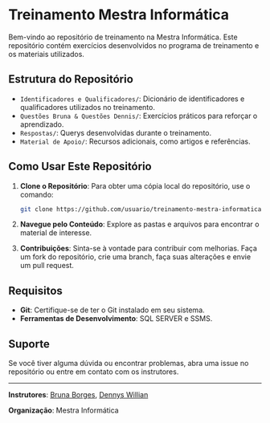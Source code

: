 # Treinamento Mestra Informática

Bem-vindo ao repositório de treinamento na Mestra Informática. Este repositório contém exercícios desenvolvidos no programa de treinamento e os materiais utilizados.

## Estrutura do Repositório

- `Identificadores e Qualificadores/`: Dicionário de identificadores e qualificadores utilizados no treinamento.
- `Questões Bruna & Questões Dennis/`: Exercícios práticos para reforçar o aprendizado.
- `Respostas/`: Querys desenvolvidas durante o treinamento.
- `Material de Apoio/`: Recursos adicionais, como artigos e referências.

## Como Usar Este Repositório

1. **Clone o Repositório**: Para obter uma cópia local do repositório, use o comando:
    ```sh
    git clone https://github.com/usuario/treinamento-mestra-informatica.git
    ```

2. **Navegue pelo Conteúdo**: Explore as pastas e arquivos para encontrar o material de interesse.

3. **Contribuições**: Sinta-se à vontade para contribuir com melhorias. Faça um fork do repositório, crie uma branch, faça suas alterações e envie um pull request.

## Requisitos

- **Git**: Certifique-se de ter o Git instalado em seu sistema.
- **Ferramentas de Desenvolvimento**: SQL SERVER e SSMS.

## Suporte

Se você tiver alguma dúvida ou encontrar problemas, abra uma issue no repositório ou entre em contato com os instrutores.

---

**Instrutores**: [Bruna Borges](mailto:email1@example.com), [Dennys Willian](mailto:email2@example.com)

**Organização**: Mestra Informática
